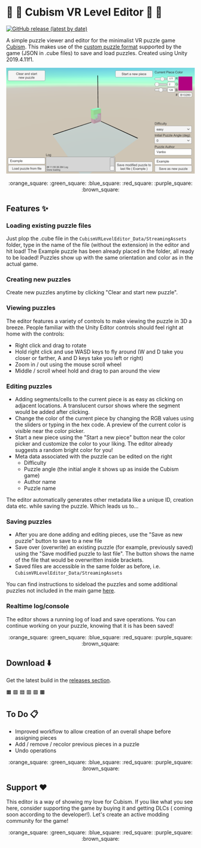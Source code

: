 # :jigsaw: :ice_cube: Cubism VR Level Editor :ice_cube: :jigsaw:
[![GitHub release (latest by date)](https://img.shields.io/github/v/release/DevPika/cubismvr-level-editor)](https://github.com/DevPika/cubismvr-level-editor/releases/latest)

A simple puzzle viewer and editor for the minimalist VR puzzle game [Cubism](https://www.cubism-vr.com/). This makes use of the [custom puzzle format](https://github.com/cubismvr/Mods/blob/main/CustomPuzzles/Example.cube) supported by the game (JSON in .cube files) to save and load puzzles. Created using Unity 2019.4.11f1.

![Screenshot](/Images/Screenshot1.png)

<p align="center">:orange_square: :green_square: :blue_square: :red_square: :purple_square: :brown_square:</p>

## Features :sparkles:
### Loading existing puzzle files 
Just plop the .cube file in the `CubismVRLevelEditor_Data/StreamingAssets` folder, type in the name of the file (without the extension) in the editor and hit load! The Example puzzle has been already placed in the folder, all ready to be loaded! Puzzles show up with the same orientation and color as in the actual game. 

### Creating new puzzles
Create new puzzles anytime by clicking "Clear and start new puzzle".

### Viewing puzzles
The editor features a variety of controls to make viewing the puzzle in 3D a breeze. People familiar with the Unity Editor controls should feel right at home with the controls:
* Right click and drag to rotate
* Hold right click and use WASD keys to fly around (W and D take you closer or farther, A and D keys take you left or right)
* Zoom in / out using the mouse scroll wheel
* Middle / scroll wheel hold and drag to pan around the view

### Editing puzzles
* Adding segments/cells to the current piece is as easy as clicking on adjacent locations. A translucent cursor shows where the segment would be added after clicking.
* Change the color of the current piece by changing the RGB values using the sliders or typing in the hex code. A preview of the current color is visible near the color picker.
* Start a new piece using the "Start a new piece" button near the color picker and customize the color to your liking. The editor already suggests a random bright color for you!
* Meta data associated with the puzzle can be edited on the right
    * Difficulty
    * Puzzle angle (the initial angle it shows up as inside the Cubism game)
    * Author name
    * Puzzle name
    
The editor automatically generates other metadata like a unique ID, creation data etc. while saving the puzzle. Which leads us to...

### Saving puzzles
* After you are done adding and editing pieces, use the "Save as new puzzle" button to save to a new file
* Save over (overwrite) an existing puzzle (for example, previously saved) using the "Save modified puzzle to last file". The button shows the name of the file that would be overwritten inside brackets.
* Saved files are accessible in the same folder as before, i.e. `CubismVRLevelEditor_Data/StreamingAssets`

You can find instructions to sideload the puzzles and some additional puzzles not included in the main game [here](https://github.com/cubismvr/Mods/tree/main/CustomPuzzles#puzzle-examples-and-downloads).

### Realtime log/console
The editor shows a running log of load and save operations. You can continue working on your puzzle, knowing that it is has been saved!

<p align="center">:orange_square: :green_square: :blue_square: :red_square: :purple_square: :brown_square:</p>

## Download :arrow_down:
Get the latest build in the [releases section](https://github.com/DevPika/cubismvr-level-editor/releases/latest).

:orange_square: :green_square: :blue_square: :red_square: :purple_square: :brown_square:

## To Do :clipboard:
* Improved workflow to allow creation of an overall shape before assigning pieces
* Add / remove / recolor previous pieces in a puzzle
* Undo operations

<p align="center">:orange_square: :green_square: :blue_square: :red_square: :purple_square: :brown_square:</p>

## Support :hearts:
This editor is a way of showing my love for Cubism. If you like what you see here, consider supporting the game by buying it and getting DLCs ( coming soon according to the developer!). Let's create an active modding community for the game!

<p align="center">:orange_square: :green_square: :blue_square: :red_square: :purple_square: :brown_square:</p>
